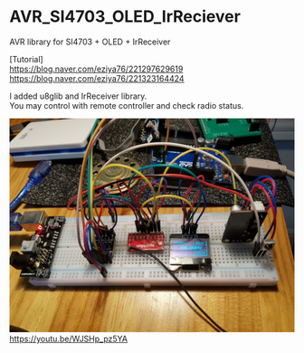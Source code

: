 # AVR_SI4703_OLED_IrReciever
AVR library for SI4703 + OLED + IrReceiver<br>

[Tutorial]<br>
https://blog.naver.com/eziya76/221297629619<br>
https://blog.naver.com/eziya76/221323164424<br>


I added u8glib and IrReceiver library.<br>
You may control with remote controller and check radio status.

![img](./si4703+oled+irreceiver.jpg)<br>
https://youtu.be/WJSHp_pz5YA<br>

